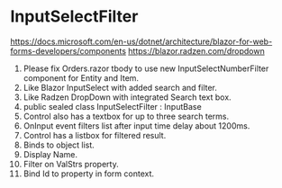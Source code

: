 # InputSelectFilter

https://docs.microsoft.com/en-us/dotnet/architecture/blazor-for-web-forms-developers/components
https://blazor.radzen.com/dropdown

1) Please fix Orders.razor tbody to use new InputSelectNumberFilter component for Entity and Item.
2) Like Blazor InputSelect with added search and filter.
3) Like Radzen DropDown with integrated Search text box.
4) public sealed class InputSelectFilter : InputBase
5) Control also has a textbox for up to three search terms.
6) OnInput event filters list after input time delay about 1200ms.
7) Control has a listbox for filtered result.
8) Binds to object list.
9) Display Name.
10) Filter on ValStrs property.
11) Bind Id to property in form context.
